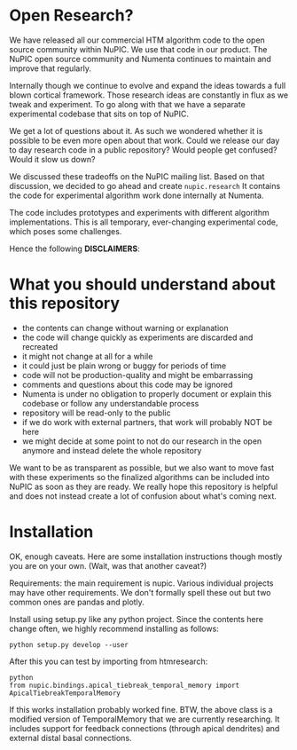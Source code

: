 Open Research?
==============

We have released all our commercial HTM algorithm code to the open source 
community within NuPIC. We use that code in our product. The NuPIC
open source community and Numenta continues to maintain and improve that 
regularly. 

Internally though we continue to evolve and expand the ideas towards a 
full blown cortical framework. Those research ideas are constantly in flux as
we tweak and experiment. To go along with that we have a separate experimental 
codebase that sits on top of NuPIC.   

We get a lot of questions about it. As such we wondered whether it is 
possible to be even more open about that work.  Could we release our day 
to day research code in a public repository? Would people get confused? Would
it slow us down? 

We discussed these tradeoffs on the NuPIC mailing list. Based on that 
discussion, we decided to go ahead and create `nupic.research` It contains 
the code for experimental algorithm work done internally at Numenta.

The code includes prototypes and experiments with different algorithm 
implementations. This is all temporary, ever-changing experimental code, 
which poses some challenges.

Hence the following **DISCLAIMERS**:

 
What you should understand about this repository
================================================

- the contents can change without warning or explanation
- the code will change quickly as experiments are discarded and recreated
- it might not change at all for a while
- it could just be plain wrong or buggy for periods of time
- code will not be production-quality and might be embarrassing
- comments and questions about this code may be ignored
- Numenta is under no obligation to properly document or explain this
codebase or follow any understandable process
- repository will be read-only to the public
- if we do work with external partners, that work will probably NOT be here
- we might decide at some point to not do our research in the open anymore and 
instead delete the whole repository

We want to be as transparent as possible, but we also want to move
fast with these experiments so the finalized algorithms can be
included into NuPIC as soon as they are ready. We really hope this repository
is helpful and does not instead create a lot of confusion about what's coming
next.  


Installation
============

OK, enough caveats. Here are some installation instructions though mostly you
are on your own. (Wait, was that another caveat?)

Requirements: the main requirement is nupic. Various individual projects may
have other requirements. We don't formally spell these out but two common ones
are pandas and plotly.

Install using setup.py like any python project. Since the contents here change
often, we highly recommend installing as follows:

    python setup.py develop --user

After this you can test by importing from htmresearch:

    python
    from nupic.bindings.apical_tiebreak_temporal_memory import ApicalTiebreakTemporalMemory

If this works installation probably worked fine. BTW, the above class is a
modified version of TemporalMemory that we are currently researching. It
includes support for feedback connections (through apical dendrites) and
external distal basal connections.

